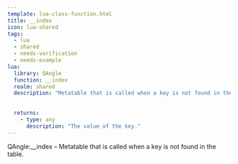 ```yaml
---
template: lua-class-function.html
title: __index
icon: lua-shared
tags:
  - lua
  - shared
  - needs-verification
  - needs-example
lua:
  library: QAngle
  function: __index
  realm: shared
  description: "Metatable that is called when a key is not found in the table."
  
  
  returns:
    - type: any
      description: "The value of the key."
---
```


<div class="lua__search__keywords">
QAngle:__index &#x2013; Metatable that is called when a key is not found in the table.
</div>
